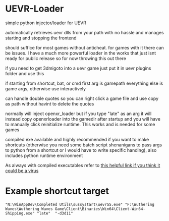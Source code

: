 # UEVR-Loader
simple python injector/loader for UEVR

automatically retrieves uevr dlls from your path with no hassle and manages starting and stopping the frontend

should suffice for most games without anticheat. for games with it there can be issues. I have a much more powerful loader in the works that just isnt ready for public release so for now throwing this out there

if you need to get 3dmigoto into a uevr game just put it in uevr plugins folder and use this

if starting from shortcut, bat, or cmd first arg is gamepath everything else is game args, otherwise use interactively

can handle double quotes so you can right click a game file and use copy as path without havint to delete the quotes

normally will inject openxr_loader but if you type "late" as an arg it will instead copy openxrloader into the gamedir after startup and you will have to manually click reinitialize runtime. This works and is needed for some games

compiled exe available and highly recommended if you want to make shortcuts  (otherwise you need some batch script shenanigans to pass args to python from a shortcut or I would have to write specific handlng), also includes python runtime environment

As always with compiled executables refer to [this helpful link if you think it could be a virus](https://github.com/elbadcode/NoItsNotaVirus)


# Example shortcut target 

```"N:\WinAppDev\Completed Utils\sussystart\uevrSS.exe" "F:\Wuthering Waves\Wuthering Waves Game\Client\Binaries\Win64\Client-Win64-Shipping.exe" "late"  "-d3d11"```
